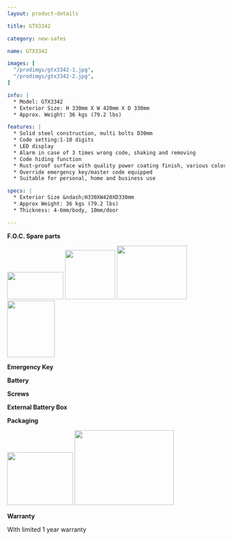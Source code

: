 ```yaml
---
layout: product-details

title: GTX3342

category: new-safes

name: GTX3342

images: [
  "/prodimgs/gtx3342-1.jpg",
  "/prodimgs/gtx3342-2.jpg",
]

info: |
  * Model: GTX3342
  * Exterior Size: H 330mm X W 420mm X D 330mm
  * Approx. Weight: 36 kgs (79.2 lbs)

features: |
  * Solid steel construction, multi bolts D30mm
  * Code setting:1-10 digits
  * LED display
  * Alarm in case of 3 times wrong code, shaking and removing
  * Code hiding function
  * Rust-proof surface with quality power coating finish, various colors available
  * Override emergency key/master code equipped
  * Suitable for personal, home and business use

specs: |
  * Exterior Size &ndash;H330XW420XD330mm
  * Approx Weight: 36 kgs (79.2 lbs)
  * Thickness: 4-6mm/body, 10mm/door

---
```


**F.O.C. Spare parts**

<img alt="" src="{PRODIMGS}/prodimgs/gtx3342-3.jpg" style="width: 130px; height: 63px" />

<img alt="" src="{PRODIMGS}/prodimgs/gtx3342-4.jpg" style="width: 116px; height: 114px" />

<img alt="" src="{PRODIMGS}/prodimgs/gtx3342-5.jpg" style="width: 162px; height: 124px" />

<img alt="" src="{PRODIMGS}/prodimgs/gtx3342-6.jpg" style="width: 110px; height: 131px" />

**Emergency Key**

**Battery**

**Screws**

**External Battery Box**

**Packaging**

<img height="144" src="{PRODIMGS}/prodimgs/gtx3342-7.jpg" style="width: 152px; height: 122px" width="183" />

<img alt="" src="{PRODIMGS}/prodimgs/gtx3342-8.jpg" style="width: 230px; height: 173px" />

**Warranty**

With limited 1 year warranty
